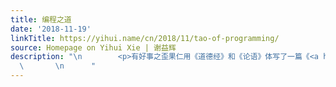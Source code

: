 ```yaml
---
title: 编程之道
date: '2018-11-19'
linkTitle: https://yihui.name/cn/2018/11/tao-of-programming/
source: Homepage on Yihui Xie | 谢益辉
description: "\n        <p>有好事之歪果仁用《道德经》和《论语》体写了一篇《<a href=\"http://www.mit.edu/~xela/tao.html\">编程之道</a>》。这种中西结合的文风读起来很逗，用了不少中国文化里的典故，如庄生梦蝶、庖丁解牛，不知道老外们能否理解这些梗。作者也是故意要搞笑，经常在最后一句来个急转弯，让读者翻车。</p>\n\n
  \       \n      "
---
```

